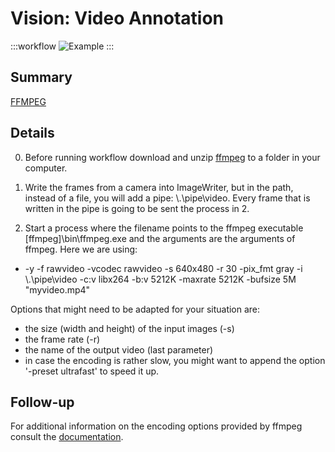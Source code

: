 # Vision: Video Annotation

:::workflow
![Example](~/workflows/examples.starter/Vision/VideoAnnotation/VideoAnnotation.bonsai)
:::

## Summary
[FFMPEG](https://website-name.com)


## Details
0. Before running workflow download and unzip [ffmpeg](https://github.com/BtbN/FFmpeg-Builds/releases/download/latest/ffmpeg-master-latest-win64-gpl-shared.zip) to a folder in your computer. 

1. Write the frames from a camera into ImageWriter, but in the path, instead of a file, you will add a pipe: \\.\pipe\video. Every frame that is written in the pipe is going to be sent the process in 2.

2. Start a process where the filename points to the ffmpeg executable \[ffmpeg\]\bin\ffmpeg.exe and the arguments are the arguments of ffmpeg.
Here we are using:
  * -y -f rawvideo -vcodec rawvideo  -s 640x480 -r 30 -pix_fmt gray -i \\.\pipe\video -c:v libx264 -b:v 5212K -maxrate 5212K -bufsize 5M "myvideo.mp4"

 Options that might need to be adapted for your situation are:
  - the size (width and height) of the input images (-s)
  - the frame rate (-r)
  - the name of the output video (last parameter)
  - in case the encoding is rather slow, you might want to append the option '-preset ultrafast' to speed it up.

 ## Follow-up
For additional information on the encoding options provided by ffmpeg consult the [documentation](https://ffmpeg.org/ffmpeg.html). 


